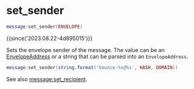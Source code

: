 # set_sender

```lua
message:set_sender(ENVELOPE)
```

{{since('2023.08.22-4d895015')}}

Sets the envelope sender of the message.  The value can be an
[EnvelopeAddress](../address/index.md) or a string that can be
parsed into an `EnvelopeAddress`.

```lua
message:set_sender(string.format('bounce-%s@%s', HASH, DOMAIN))
```

See also [message:set_recipient](set_recipient.md).


